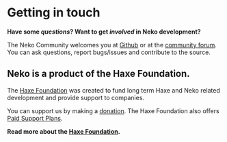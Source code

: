 # Getting in touch

**Have some *questions*? Want to get *involved* in Neko development?**

The Neko Community welcomes you at [Github](https://github.com/HaxeFoundation/neko) or at the [community forum](http://community.haxe.org/).
You can ask questions, report bugs/issues and contribute to the source.

## Neko is a product of the Haxe Foundation.

The [Haxe Foundation](http://haxe.org/foundation/) was created to fund long term Haxe and Neko related development and provide support to companies.

You can support us by making a [donation](http://haxe.org/foundation/donate.html).
The Haxe Foundation also offers [Paid Support Plans](http://haxe.org/foundation/support-plans.html).

**Read more about the [Haxe Foundation](http://haxe.org/foundation/).**
